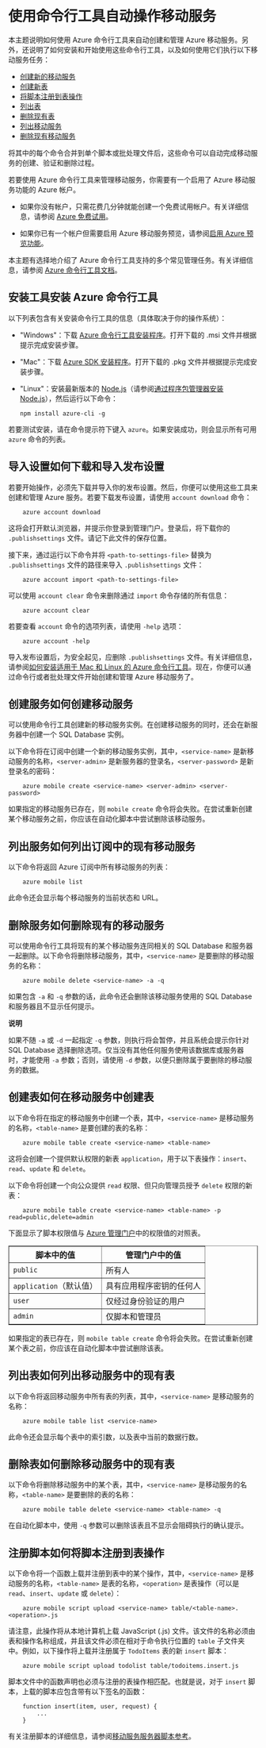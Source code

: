 <properties linkid="develop-mobile-tutorials-command-line-administration" urlDisplayName="Command Line Administration" pageTitle="Administering a Mobile Service at the command line - Azure tutorial" metaKeywords="" description="Learn how to create, deploy, and manage your Azure Mobile Service using command-line tools." metaCanonical="" services="" documentationCenter="Mobile" title="Automate mobile services with command-line tools" authors="glenga" solutions="" manager="" editor="" />

# 使用命令行工具自动操作移动服务

本主题说明如何使用 Azure 命令行工具来自动创建和管理 Azure 移动服务。另外，还说明了如何安装和开始使用这些命令行工具，以及如何使用它们执行以下移动服务任务：

-   [创建新的移动服务][]
-   [创建新表][]
-   [将脚本注册到表操作][]
-   [列出表][]
-   [删除现有表][]
-   [列出移动服务][]
-   [删除现有移动服务][]

将其中的每个命令合并到单个脚本或批处理文件后，这些命令可以自动完成移动服务的创建、验证和删除过程。

若要使用 Azure 命令行工具来管理移动服务，你需要有一个启用了 Azure 移动服务功能的 Azure 帐户。

-   如果你没有帐户，只需花费几分钟就能创建一个免费试用帐户。有关详细信息，请参阅 [Azure 免费试用][]。

-   如果你已有一个帐户但需要启用 Azure 移动服务预览，请参阅[启用 Azure 预览功能][]。

本主题有选择地介绍了 Azure 命令行工具支持的多个常见管理任务。有关详细信息，请参阅 [Azure 命令行工具文档][]。

<a name="install"></a>
## 安装工具安装 Azure 命令行工具

以下列表包含有关安装命令行工具的信息（具体取决于你的操作系统）：

-   "Windows"：下载 [Azure 命令行工具安装程序][]。打开下载的 .msi 文件并根据提示完成安装步骤。

-   "Mac"：下载 [Azure SDK 安装程序][]。打开下载的 .pkg 文件并根据提示完成安装步骤。

-   "Linux"：安装最新版本的 [Node.js][]（请参阅[通过程序包管理器安装 Node.js][]），然后运行以下命令：

        npm install azure-cli -g

若要测试安装，请在命令提示符下键入 `azure`。如果安装成功，则会显示所有可用 `azure` 命令的列表。

<a name="import-account"></a>
## 导入设置如何下载和导入发布设置

若要开始操作，必须先下载并导入你的发布设置。然后，你便可以使用这些工具来创建和管理 Azure 服务。若要下载发布设置，请使用 `account download` 命令：

        azure account download

这将会打开默认浏览器，并提示你登录到管理门户。登录后，将下载你的 `.publishsettings` 文件。请记下此文件的保存位置。

接下来，通过运行以下命令并将 `<path-to-settings-file>` 替换为 `.publishsettings` 文件的路径来导入 `.publishsettings` 文件：

        azure account import <path-to-settings-file>

可以使用 `account clear` 命令来删除通过 `import` 命令存储的所有信息：

        azure account clear

若要查看 `account` 命令的选项列表，请使用 `-help` 选项：

        azure account -help

导入发布设置后，为安全起见，应删除 `.publishsettings` 文件。有关详细信息，请参阅[如何安装适用于 Mac 和 Linux 的 Azure 命令行工具][]。现在，你便可以通过命令行或者批处理文件开始创建和管理 Azure 移动服务了。

<a name="create-service"></a>
## 创建服务如何创建移动服务

可以使用命令行工具创建新的移动服务实例。在创建移动服务的同时，还会在新服务器中创建一个 SQL Database 实例。

以下命令将在订阅中创建一个新的移动服务实例，其中，`<service-name>` 是新移动服务的名称，`<server-admin>` 是新服务器的登录名，`<server-password>` 是新登录名的密码：

        azure mobile create <service-name> <server-admin> <server-password>

如果指定的移动服务已存在，则 `mobile create` 命令将会失败。在尝试重新创建某个移动服务之前，你应该在自动化脚本中尝试删除该移动服务。

<a name="list-services"></a>
## 列出服务如何列出订阅中的现有移动服务

以下命令将返回 Azure 订阅中所有移动服务的列表：

        azure mobile list

此命令还会显示每个移动服务的当前状态和 URL。

<a name="delete-service"></a>
## 删除服务如何删除现有的移动服务

可以使用命令行工具将现有的某个移动服务连同相关的 SQL Database 和服务器一起删除。以下命令将删除移动服务，其中，`<service-name>` 是要删除的移动服务的名称：

        azure mobile delete <service-name> -a -q

如果包含 `-a` 和 `-q` 参数的话，此命令还会删除该移动服务使用的 SQL Database 和服务器且不显示任何提示。

<div class="dev-callout"><b>说明</b>

<p>如果不随 <code>-a</code> 或 <code>-d</code> 一起指定 <code>-q</code> 参数，则执行将会暂停，并且系统会提示你针对 SQL Database 选择删除选项。仅当没有其他任何服务使用该数据库或服务器时，才能使用 <code>-a</code> 参数；否则，请使用 <code>-d</code> 参数，以便只删除属于要删除的移动服务的数据。</p>
</div>

<a name="create-table"></a>
## 创建表如何在移动服务中创建表

以下命令将在指定的移动服务中创建一个表，其中，`<service-name>` 是移动服务的名称，`<table-name>` 是要创建的表的名称：

        azure mobile table create <service-name> <table-name>

这将会创建一个提供默认权限的新表 `application`，用于以下表操作：`insert`、`read`、`update` 和 `delete`。

以下命令将创建一个向公众提供 `read` 权限、但只向管理员授予 `delete` 权限的新表：

        azure mobile table create <service-name> <table-name> -p read=public,delete=admin

下面显示了脚本权限值与 [Azure 管理门户][]中的权限值的对照表。

<table border="1" width="100%"><tr><th>脚本中的值</th><th>管理门户中的值</th></tr>
<tr><td><code>public</code></td><td>所有人</td></tr>
<tr><td><code>application</code>（默认值）</td><td>具有应用程序密钥的任何人</td></tr>
<tr><td><code>user</code></td><td>仅经过身份验证的用户</td></tr>
<tr><td><code>admin</code></td><td>仅脚本和管理员</td></tr></table>

如果指定的表已存在，则 `mobile table create` 命令将会失败。在尝试重新创建某个表之前，你应该在自动化脚本中尝试删除该表。

<a name="list-tables"></a>
## 列出表如何列出移动服务中的现有表

以下命令将返回移动服务中所有表的列表，其中，`<service-name>` 是移动服务的名称：

        azure mobile table list <service-name>

此命令还会显示每个表中的索引数，以及表中当前的数据行数。

<a name="delete-table"></a>
## 删除表如何删除移动服务中的现有表

以下命令将删除移动服务中的某个表，其中，`<service-name>` 是移动服务的名称，`<table-name>` 是要删除的表的名称：

        azure mobile table delete <service-name> <table-name> -q

在自动化脚本中，使用 `-q` 参数可以删除该表且不显示会阻碍执行的确认提示。

<a name="register-script"></a>
## 注册脚本如何将脚本注册到表操作

以下命令将一个函数上载并注册到表中的某个操作，其中，`<service-name>` 是移动服务的名称，`<table-name>` 是表的名称，`<operation>` 是表操作（可以是 `read`、`insert`、`update` 或 `delete`）：

        azure mobile script upload <service-name> table/<table-name>.<operation>.js

请注意，此操作将从本地计算机上载 JavaScript (.js) 文件。该文件的名称必须由表和操作名称组成，并且该文件必须在相对于命令执行位置的 `table` 子文件夹中。例如，以下操作将上载并注册属于 `TodoItems` 表的新 `insert` 脚本：

        azure mobile script upload todolist table/todoitems.insert.js

脚本文件中的函数声明也必须与注册的表操作相匹配。也就是说，对于 `insert` 脚本，上载的脚本应包含带有以下签名的函数：

        function insert(item, user, request) {
            ...
        } 

有关注册脚本的详细信息，请参阅[移动服务服务器脚本参考][]。

  [创建新的移动服务]: #create-service
  [创建新表]: #create-table
  [将脚本注册到表操作]: #register-script
  [列出表]: #list-tables
  [删除现有表]: #delete-table
  [列出移动服务]: #list-services
  [删除现有移动服务]: #delete-service
  [Azure 免费试用]: http://www.windowsazure.com/zh-cn/pricing/free-trial/
  [启用 Azure 预览功能]: http://windowsazure.cn/zh-cn/documentation/articles/php-create-account/#enable
  [Azure 命令行工具文档]: /zh-cn/manage/linux/other-resources/command-line-tools/#Commands_to_manage_mobile_services
  [Azure 命令行工具安装程序]: http://go.microsoft.com/fwlink/p?LinkID=275464
  [Azure SDK 安装程序]: http://go.microsoft.com/fwlink/p?LinkId=252249
  [Node.js]: http://nodejs.org/
  [通过程序包管理器安装 Node.js]: https://github.com/joyent/node/wiki/Installing-Node.js-via-package-manager
  [如何安装适用于 Mac 和 Linux 的 Azure 命令行工具]: http://go.microsoft.com/fwlink/p/?LinkId=275795
  [Azure 管理门户]: https://manage.windowsazure.cn/
  [移动服务服务器脚本参考]: http://go.microsoft.com/fwlink/p?LinkId=262293
